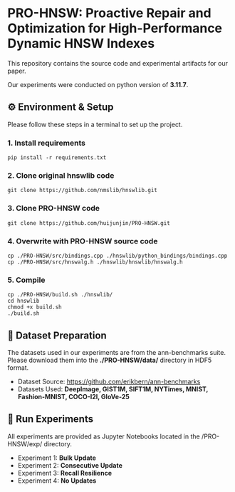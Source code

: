 # PRO-HNSW: Proactive Repair and Optimization for High-Performance Dynamic HNSW Indexes

This repository contains the source code and experimental artifacts for our paper. 

Our experiments were conducted on python version of **3.11.7**.

## ⚙️ Environment & Setup

Please follow these steps in a terminal to set up the project.

### 1. Install requirements
```
pip install -r requirements.txt
```

### 2. Clone original hnswlib code
```
git clone https://github.com/nmslib/hnswlib.git
```

### 3. Clone PRO-HNSW code
```
git clone https://github.com/huijunjin/PRO-HNSW.git
```

### 4. Overwrite with PRO-HNSW source code
```
cp ./PRO-HNSW/src/bindings.cpp ./hnswlib/python_bindings/bindings.cpp
cp ./PRO-HNSW/src/hnswalg.h ./hnswlib/hnswlib/hnswalg.h
```

### 5. Compile
```
cp ./PRO-HNSW/build.sh ./hnswlib/
cd hnswlib
chmod +x build.sh
./build.sh
```

## 💾 Dataset Preparation

The datasets used in our experiments are from the ann-benchmarks suite. Please download them into the **./PRO-HNSW/data/** directory in HDF5 format.

- Dataset Source: https://github.com/erikbern/ann-benchmarks
- Datasets Used: **DeepImage, GIST1M, SIFT1M, NYTimes, MNIST, Fashion-MNIST, COCO-I2I, GloVe-25**

## 🚀 Run Experiments

All experiments are provided as Jupyter Notebooks located in the /PRO-HNSW/exp/ directory.

- Experiment 1: **Bulk Update**
- Experiment 2: **Consecutive Update**
- Experiment 3: **Recall Resilience**
- Experiment 4: **No Updates**

